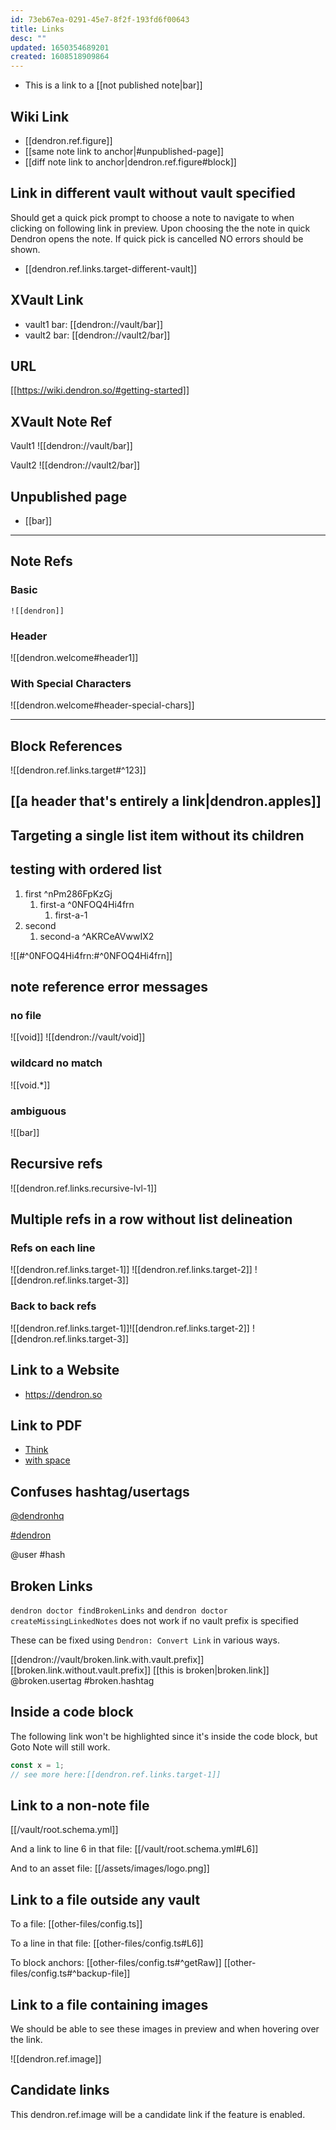 ```yaml
---
id: 73eb67ea-0291-45e7-8f2f-193fd6f00643
title: Links
desc: ""
updated: 1650354689201
created: 1608518909864
---
```


- This is a link to a [[not published note|bar]]

## Wiki Link

- [[dendron.ref.figure]]
- [[same note link to anchor|#unpublished-page]]
- [[diff note link to anchor|dendron.ref.figure#block]]

## Link in different vault without vault specified

Should get a quick pick prompt to choose a note to navigate to when clicking on following link in preview. Upon choosing the the note in quick Dendron opens the note. If quick pick is cancelled NO errors should be shown.

- [[dendron.ref.links.target-different-vault]]

## XVault Link

- vault1 bar: [[dendron://vault/bar]]
- vault2 bar: [[dendron://vault2/bar]]

## URL

[[https://wiki.dendron.so/#getting-started]]

## XVault Note Ref

Vault1
![[dendron://vault/bar]]

Vault2
![[dendron://vault2/bar]]

## Unpublished page

- [[bar]]

---

## Note Refs

### Basic

`![[dendron]]`

### Header

![[dendron.welcome#header1]]

### With Special Characters

![[dendron.welcome#header-special-chars]]

---

## Block References

![[dendron.ref.links.target#^123]]

## [[a header that's entirely a link|dendron.apples]]

## Targeting a single list item without its children

## testing with ordered list

1. first ^nPm286FpKzGj
   1. first-a ^0NFOQ4Hi4frn
      1. first-a-1
1. second
   1. second-a ^AKRCeAVwwIX2

![[#^0NFOQ4Hi4frn:#^0NFOQ4Hi4frn]]

## note reference error messages

### no file

![[void]]
![[dendron://vault/void]]

### wildcard no match

![[void.*]]

### ambiguous

![[bar]]

## Recursive refs

![[dendron.ref.links.recursive-lvl-1]]

## Multiple refs in a row without list delineation

### Refs on each line

![[dendron.ref.links.target-1]]
![[dendron.ref.links.target-2]]
![[dendron.ref.links.target-3]]

### Back to back refs

![[dendron.ref.links.target-1]]![[dendron.ref.links.target-2]] ![[dendron.ref.links.target-3]]

## Link to a Website

- https://dendron.so

## Link to PDF

- [Think](./assets/think.pdf)
- [with space](./assets/file%20with%20space.pdf)

## Confuses hashtag/usertags

[@dendronhq](https://twitter.com/dendronhq)

[#dendron](https://twitter.com/hashtag/dendron)

@user
#hash

## Broken Links

`dendron doctor findBrokenLinks` and `dendron doctor createMissingLinkedNotes` does not work if no vault prefix is specified

These can be fixed using `Dendron: Convert Link` in various ways.

[[dendron://vault/broken.link.with.vault.prefix]]
[[broken.link.without.vault.prefix]]
[[this is broken|broken.link]]
@broken.usertag
#broken.hashtag

## Inside a code block

The following link won't be highlighted since it's inside the code block, but Goto Note will still work.

```js
const x = 1;
// see more here:[[dendron.ref.links.target-1]]
```

## Link to a non-note file

[[/vault/root.schema.yml]]

And a link to line 6 in that file: [[/vault/root.schema.yml#L6]]

And to an asset file: [[/assets/images/logo.png]]

## Link to a file outside any vault

To a file: [[other-files/config.ts]]

To a line in that file: [[other-files/config.ts#L6]]

To block anchors: [[other-files/config.ts#^getRaw]]
[[other-files/config.ts#^backup-file]]

## Link to a file containing images

We should be able to see these images in preview and when hovering over the link.

![[dendron.ref.image]]

## Candidate links

This dendron.ref.image will be a candidate link if the feature is enabled.
